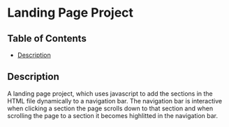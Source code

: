 # Landing Page Project

## Table of Contents

* [Description](#Description)

## Description

A landing page project, which uses javascript to add the sections in the HTML file dynamically to a navigation bar.
The navigation bar is interactive when clicking a section the page scrolls down to that section and when scrolling the page 
to a section it becomes highlitted in the navigation bar. 
